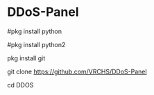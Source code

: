 # DDoS-Panel

#pkg install python

#pkg install python2

pkg install git

git clone https://github.com/VRCHS/DDoS-Panel

cd DDOS
